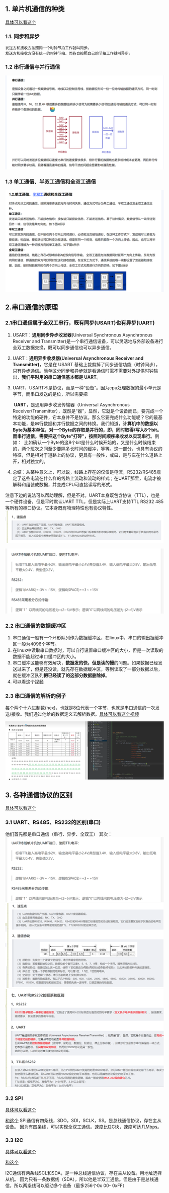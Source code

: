 ## 1. 单片机通信的种类

[具体可以看这个](https://www.guyuehome.com/42907)

### 1.1. 同步和异步
	发送方和接收方按照同一个时钟节拍工作就叫同步。
	发送方和接收方没有统一的时钟节拍、而各自按照自己的节拍工作就叫异步。 
### 1.2 串行通信与并行通信

![](images/Pasted%20image%2020230514214552.png)
		
### 1.3 单工通信、半双工通信和全双工通信
![](images/单片机通信全解_image_1.png)

## 2.串口通信的**原理**

### 2.1串口通信属于全双工串行，既有同步(USART)也有异步(UART)

1. USART：**通用同步异步收发器**(Universal Synchronous Asynchronous Receiver and Transmitter)是一个串行通信设备，可以灵活地与外部设备进行全双工数据交换，既可以同步通信也可以异步通信。  
2. UART：**通用异步收发器(Universal Asynchronous Receiver and Transmitter)**，它是在 USART 基础上裁剪掉了同步通信功能（时钟同步），只有异步通信。简单区分同步和异步就是看通信时需不需要对外提供时钟输出，**我们平时用的串口通信基本都是 UART**。
3. UART、USART不是协议，而是一种“设备”。因为cpu处理数据的最小单元是字节，而串口发送的是位，所以需要把

	 **UART**，是通用异步收发传输器（Universal Asynchronous Receiver/Transmitter），既然是“器”，显然，它就是个设备而已，要完成一个特定的功能的硬件，它本身并不是协议。那么它要完成什么功能呢？它的最基本功能，是串行数据和并行数据之间的转换。我们知道，**计算机中的数据以Byte为基本单位，对一个Byte的存取是并行的，即，同时取得/写入8个bit。而串行通信，需要把这个Byte“打碎”，按照时间顺序来收发以实现串行**。例如：
	 比如确认一个Byte的这8个bit是什么时候开始的，又是什么时候结束的，两个班次之间至少要隔多长时间的缓冲，等等。这一部分，也具有协议的特征，但是相对于道路上的协议，更具有一般性，或曰，是与车在什么道路上开，相对独立的。
	 
4. 总结：从某种意义上，可以说，线路上存在的仅仅是电流，RS232/RS485规定了这些电流在什么样的线路上流动和流动的样式；在UART那里，电流才被解释和组装成数据，并变成CPU可直接读写的形式。

注意下边的说法可以帮助理解，但是不对。UART本身既包含协议（TTL），也是一个硬件设备，但是平时默认UART TTL，但是实际上UART支持TTL RS232 485等所有的串口协议。它本身既有物理特性也有协议特性。
![](images/单片机通信全解_image_2.png)

![](images/单片机通信全解_image_3.png)

### 2.2 串口通信的数据缓冲区

1. 串口通信一般有一个环形队列作为数据缓冲区，在linux中，串口的输出据缓冲区一般为4096个字节。
2. 在linux中读取串口数据时，可以自行设置串口缓冲区的大小，但是一次读取的数据不能超过串口缓冲区的大小。
3. 串口缓冲区能够有效解决，**数据发的快，但是读的慢**的问题。如果数据已经发送过来了，但是还没读，就先存在数据缓冲区，等到读取了一部分数据以后，就在缓冲区队列**把已经读了的这部分数据删除掉**。
4. 可以看这个[视频](https://www.bilibili.com/video/BV1oA411i7sq/)

### 2.3 串口通信的解析的例子

每个两个十六进制数(hex)，也就是8位代表一个字节，也就是串口通信的一次发送/接收。我们通过他给的数据定义去解析数据。[具体可以看这个视频](https://www.bilibili.com/video/BV1sG4y1e7Jf/)

![](images/单片机通信全解_image_4.png)


## 3. 各种通信协议的区别

[具体可以看这个](https://blog.csdn.net/oqqHuTu12345678/article/details/65445338)


### 3.1 UART、RS485、RS232的区别(串口)

他们首先都是串口通信（串行、异步、全双工）
其次：
![](images/单片机通信全解_image_3.png)
![](images/单片机通信全解_image_5.png)
![](images/单片机通信全解_image_6.png)

### 3.2 SPI
[具体可以看这个](https://blog.csdn.net/oqqHuTu12345678/article/details/65445338)

[和这个](https://www.guyuehome.com/42907)
SPI通信有四条线，SDO，SDI，SCLK，SS。是总线通信协议，存在主从设备。
因为有四条线，可以实现全双工通信。速度比I2C快，速度可达几Mbps。

### 3.3 I2C
[具体可以看这个](https://blog.csdn.net/oqqHuTu12345678/article/details/65445338)

[和这个](https://www.guyuehome.com/42907)

I2C通信有两条线SCL和SDA，是一种总线通信协议，存在主从设备。用地址选择从机。
因为只有一条数据线（SDA），所以他是半双工通信。但是由于是总线通信，所以两条线可以驱动多个设备（最多256个0x 00- 0xFF）